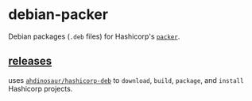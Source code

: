 # debian-packer

Debian packages (`.deb` files) for Hashicorp's [`packer`](https://www.packer.io).

## [releases](https://github.com/ahdinosaur/debian-packer/releases)

uses [`ahdinosaur/hashicorp-deb`](https://github.com/ahdinosaur/hashicorp-deb) to `download`, `build`, `package`, and `install` Hashicorp projects.
